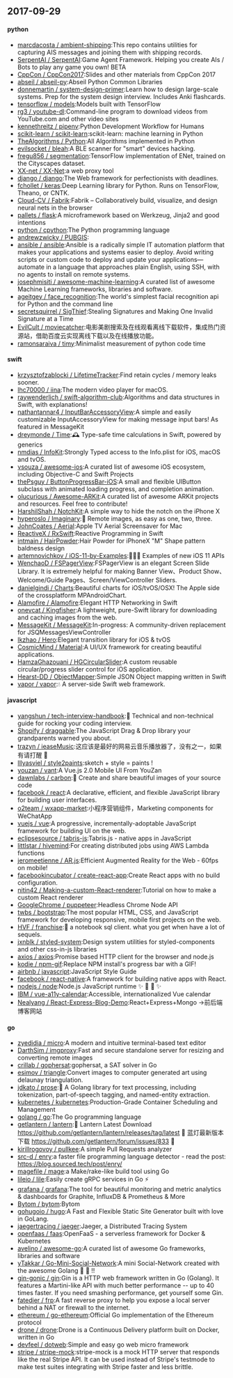 ## 2017-09-29

#### python
* [marcdacosta / ambient-shipping](https://github.com/marcdacosta/ambient-shipping):This repo contains utilities for capturing AIS messages and joining them with shipping records.
* [SerpentAI / SerpentAI](https://github.com/SerpentAI/SerpentAI):Game Agent Framework. Helping you create AIs / Bots to play any game you own! BETA
* [CppCon / CppCon2017](https://github.com/CppCon/CppCon2017):Slides and other materials from CppCon 2017
* [abseil / abseil-py](https://github.com/abseil/abseil-py):Abseil Python Common Libraries
* [donnemartin / system-design-primer](https://github.com/donnemartin/system-design-primer):Learn how to design large-scale systems. Prep for the system design interview. Includes Anki flashcards.
* [tensorflow / models](https://github.com/tensorflow/models):Models built with TensorFlow
* [rg3 / youtube-dl](https://github.com/rg3/youtube-dl):Command-line program to download videos from YouTube.com and other video sites
* [kennethreitz / pipenv](https://github.com/kennethreitz/pipenv):Python Development Workflow for Humans
* [scikit-learn / scikit-learn](https://github.com/scikit-learn/scikit-learn):scikit-learn: machine learning in Python
* [TheAlgorithms / Python](https://github.com/TheAlgorithms/Python):All Algorithms implemented in Python
* [evilsocket / bleah](https://github.com/evilsocket/bleah):A BLE scanner for "smart" devices hacking.
* [fregu856 / segmentation](https://github.com/fregu856/segmentation):TensorFlow implementation of ENet, trained on the Cityscapes dataset.
* [XX-net / XX-Net](https://github.com/XX-net/XX-Net):a web proxy tool
* [django / django](https://github.com/django/django):The Web framework for perfectionists with deadlines.
* [fchollet / keras](https://github.com/fchollet/keras):Deep Learning library for Python. Runs on TensorFlow, Theano, or CNTK.
* [Cloud-CV / Fabrik](https://github.com/Cloud-CV/Fabrik):Fabrik – Collaboratively build, visualize, and design neural nets in the browser
* [pallets / flask](https://github.com/pallets/flask):A microframework based on Werkzeug, Jinja2 and good intentions
* [python / cpython](https://github.com/python/cpython):The Python programming language
* [andrewzwicky / PUBGIS](https://github.com/andrewzwicky/PUBGIS):
* [ansible / ansible](https://github.com/ansible/ansible):Ansible is a radically simple IT automation platform that makes your applications and systems easier to deploy. Avoid writing scripts or custom code to deploy and update your applications— automate in a language that approaches plain English, using SSH, with no agents to install on remote systems.
* [josephmisiti / awesome-machine-learning](https://github.com/josephmisiti/awesome-machine-learning):A curated list of awesome Machine Learning frameworks, libraries and software.
* [ageitgey / face_recognition](https://github.com/ageitgey/face_recognition):The world's simplest facial recognition api for Python and the command line
* [secretsquirrel / SigThief](https://github.com/secretsquirrel/SigThief):Stealing Signatures and Making One Invalid Signature at a Time
* [EvilCult / moviecatcher](https://github.com/EvilCult/moviecatcher):电影美剧搜索及在线观看离线下载软件，集成热门资源站，借助百度云实现离线下载以及在线播放功能。
* [ramonsaraiva / timy](https://github.com/ramonsaraiva/timy):Minimalist measurement of python code time

#### swift
* [krzysztofzablocki / LifetimeTracker](https://github.com/krzysztofzablocki/LifetimeTracker):Find retain cycles / memory leaks sooner.
* [lhc70000 / iina](https://github.com/lhc70000/iina):The modern video player for macOS.
* [raywenderlich / swift-algorithm-club](https://github.com/raywenderlich/swift-algorithm-club):Algorithms and data structures in Swift, with explanations!
* [nathantannar4 / InputBarAccessoryView](https://github.com/nathantannar4/InputBarAccessoryView):A simple and easily customizable InputAccessoryView for making message input bars! As featured in MessageKit
* [dreymonde / Time](https://github.com/dreymonde/Time):🕰 Type-safe time calculations in Swift, powered by generics
* [nmdias / InfoKit](https://github.com/nmdias/InfoKit):Strongly Typed access to the Info.plist for iOS, macOS and tvOS.
* [vsouza / awesome-ios](https://github.com/vsouza/awesome-ios):A curated list of awesome iOS ecosystem, including Objective-C and Swift Projects
* [thePsguy / ButtonProgressBar-iOS](https://github.com/thePsguy/ButtonProgressBar-iOS):A small and flexible UIButton subclass with animated loading progress, and completion animation.
* [olucurious / Awesome-ARKit](https://github.com/olucurious/Awesome-ARKit):A curated list of awesome ARKit projects and resources. Feel free to contribute!
* [HarshilShah / NotchKit](https://github.com/HarshilShah/NotchKit):A simple way to hide the notch on the iPhone X
* [hyperoslo / Imaginary](https://github.com/hyperoslo/Imaginary):🦄 Remote images, as easy as one, two, three.
* [JohnCoates / Aerial](https://github.com/JohnCoates/Aerial):Apple TV Aerial Screensaver for Mac
* [ReactiveX / RxSwift](https://github.com/ReactiveX/RxSwift):Reactive Programming in Swift
* [intmain / HairPowder](https://github.com/intmain/HairPowder):Hair Powder for iPhoneX "M" Shape pattern baldness design
* [artemnovichkov / iOS-11-by-Examples](https://github.com/artemnovichkov/iOS-11-by-Examples):👨🏻‍💻 Examples of new iOS 11 APIs
* [WenchaoD / FSPagerView](https://github.com/WenchaoD/FSPagerView):FSPagerView is an elegant Screen Slide Library. It is extremely helpful for making Banner View、Product Show、Welcome/Guide Pages、Screen/ViewController Sliders.
* [danielgindi / Charts](https://github.com/danielgindi/Charts):Beautiful charts for iOS/tvOS/OSX! The Apple side of the crossplatform MPAndroidChart.
* [Alamofire / Alamofire](https://github.com/Alamofire/Alamofire):Elegant HTTP Networking in Swift
* [onevcat / Kingfisher](https://github.com/onevcat/Kingfisher):A lightweight, pure-Swift library for downloading and caching images from the web.
* [MessageKit / MessageKit](https://github.com/MessageKit/MessageKit):In-progress: A community-driven replacement for JSQMessagesViewController
* [lkzhao / Hero](https://github.com/lkzhao/Hero):Elegant transition library for iOS & tvOS
* [CosmicMind / Material](https://github.com/CosmicMind/Material):A UI/UX framework for creating beautiful applications.
* [HamzaGhazouani / HGCircularSlider](https://github.com/HamzaGhazouani/HGCircularSlider):A custom reusable circular/progress slider control for iOS application.
* [Hearst-DD / ObjectMapper](https://github.com/Hearst-DD/ObjectMapper):Simple JSON Object mapping written in Swift
* [vapor / vapor](https://github.com/vapor/vapor):💧 A server-side Swift web framework.

#### javascript
* [yangshun / tech-interview-handbook](https://github.com/yangshun/tech-interview-handbook):💯 Technical and non-technical guide for rocking your coding interview.
* [Shopify / draggable](https://github.com/Shopify/draggable):The JavaScript Drag & Drop library your grandparents warned you about.
* [trazyn / ieaseMusic](https://github.com/trazyn/ieaseMusic):这应该是最好的网易云音乐播放器了，没有之一，如果有请打醒 🤘
* [lllyasviel / style2paints](https://github.com/lllyasviel/style2paints):sketch + style = paints !
* [youzan / vant](https://github.com/youzan/vant):A Vue.js 2.0 Mobile UI From YouZan
* [dawnlabs / carbon](https://github.com/dawnlabs/carbon):🎨 Create and share beautiful images of your source code
* [facebook / react](https://github.com/facebook/react):A declarative, efficient, and flexible JavaScript library for building user interfaces.
* [o2team / wxapp-market](https://github.com/o2team/wxapp-market):小程序营销组件，Marketing components for WeChatApp
* [vuejs / vue](https://github.com/vuejs/vue):A progressive, incrementally-adoptable JavaScript framework for building UI on the web.
* [eclipsesource / tabris-js](https://github.com/eclipsesource/tabris-js):Tabris.js - native apps in JavaScript
* [littlstar / hivemind](https://github.com/littlstar/hivemind):For creating distributed jobs using AWS Lambda functions
* [jeromeetienne / AR.js](https://github.com/jeromeetienne/AR.js):Efficient Augmented Reality for the Web - 60fps on mobile!
* [facebookincubator / create-react-app](https://github.com/facebookincubator/create-react-app):Create React apps with no build configuration.
* [nitin42 / Making-a-custom-React-renderer](https://github.com/nitin42/Making-a-custom-React-renderer):Tutorial on how to make a custom React renderer
* [GoogleChrome / puppeteer](https://github.com/GoogleChrome/puppeteer):Headless Chrome Node API
* [twbs / bootstrap](https://github.com/twbs/bootstrap):The most popular HTML, CSS, and JavaScript framework for developing responsive, mobile first projects on the web.
* [HVF / franchise](https://github.com/HVF/franchise):🍟 a notebook sql client. what you get when have a lot of sequels.
* [jxnblk / styled-system](https://github.com/jxnblk/styled-system):Design system utilities for styled-components and other css-in-js libraries
* [axios / axios](https://github.com/axios/axios):Promise based HTTP client for the browser and node.js
* [kodie / npm-gif](https://github.com/kodie/npm-gif):Replace NPM install's progress bar with a GIF!
* [airbnb / javascript](https://github.com/airbnb/javascript):JavaScript Style Guide
* [facebook / react-native](https://github.com/facebook/react-native):A framework for building native apps with React.
* [nodejs / node](https://github.com/nodejs/node):Node.js JavaScript runtime ✨ 🐢 🚀 ✨
* [IBM / vue-a11y-calendar](https://github.com/IBM/vue-a11y-calendar):Accessible, internationalized Vue calendar
* [Nealyang / React-Express-Blog-Demo](https://github.com/Nealyang/React-Express-Blog-Demo):React+Express+Mongo ->前后端博客网站

#### go
* [zyedidia / micro](https://github.com/zyedidia/micro):A modern and intuitive terminal-based text editor
* [DarthSim / imgproxy](https://github.com/DarthSim/imgproxy):Fast and secure standalone server for resizing and converting remote images
* [crillab / gophersat](https://github.com/crillab/gophersat):gophersat, a SAT solver in Go
* [esimov / triangle](https://github.com/esimov/triangle):Convert images to computer generated art using delaunay triangulation.
* [jdkato / prose](https://github.com/jdkato/prose):📖 A Golang library for text processing, including tokenization, part-of-speech tagging, and named-entity extraction.
* [kubernetes / kubernetes](https://github.com/kubernetes/kubernetes):Production-Grade Container Scheduling and Management
* [golang / go](https://github.com/golang/go):The Go programming language
* [getlantern / lantern](https://github.com/getlantern/lantern):🔴 Lantern Latest Download https://github.com/getlantern/lantern/releases/tag/latest 🔴 蓝灯最新版本下载 https://github.com/getlantern/forum/issues/833 🔴
* [kirillrogovoy / pullkee](https://github.com/kirillrogovoy/pullkee):A simple Pull Requests analyzer
* [src-d / enry](https://github.com/src-d/enry):a faster file programming language detector - read the post: https://blog.sourced.tech/post/enry/
* [magefile / mage](https://github.com/magefile/mage):a Make/rake-like build tool using Go
* [lileio / lile](https://github.com/lileio/lile):Easily create gRPC services in Go ⚡️
* [grafana / grafana](https://github.com/grafana/grafana):The tool for beautiful monitoring and metric analytics & dashboards for Graphite, InfluxDB & Prometheus & More
* [Bytom / bytom](https://github.com/Bytom/bytom):Bytom
* [gohugoio / hugo](https://github.com/gohugoio/hugo):A Fast and Flexible Static Site Generator built with love in GoLang.
* [jaegertracing / jaeger](https://github.com/jaegertracing/jaeger):Jaeger, a Distributed Tracing System
* [openfaas / faas](https://github.com/openfaas/faas):OpenFaaS - a serverless framework for Docker & Kubernetes
* [avelino / awesome-go](https://github.com/avelino/awesome-go):A curated list of awesome Go frameworks, libraries and software
* [yTakkar / Go-Mini-Social-Network](https://github.com/yTakkar/Go-Mini-Social-Network):A mini Social-Network created with the awesome Golang 💖 💖 !!
* [gin-gonic / gin](https://github.com/gin-gonic/gin):Gin is a HTTP web framework written in Go (Golang). It features a Martini-like API with much better performance -- up to 40 times faster. If you need smashing performance, get yourself some Gin.
* [fatedier / frp](https://github.com/fatedier/frp):A fast reverse proxy to help you expose a local server behind a NAT or firewall to the internet.
* [ethereum / go-ethereum](https://github.com/ethereum/go-ethereum):Official Go implementation of the Ethereum protocol
* [drone / drone](https://github.com/drone/drone):Drone is a Continuous Delivery platform built on Docker, written in Go
* [devfeel / dotweb](https://github.com/devfeel/dotweb):Simple and easy go web micro framework
* [stripe / stripe-mock](https://github.com/stripe/stripe-mock):stripe-mock is a mock HTTP server that responds like the real Stripe API. It can be used instead of Stripe's testmode to make test suites integrating with Stripe faster and less brittle.
